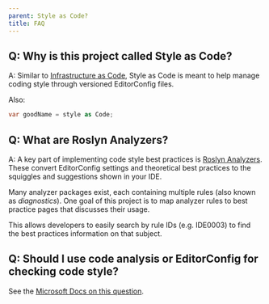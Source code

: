 ```yaml
---
parent: Style as Code?
title: FAQ
---
```


## Q: Why is this project called Style as Code?

A: Similar to [Infrastructure as Code](https://docs.microsoft.com/azure/devops/learn/what-is-infrastructure-as-code), Style as Code is meant to help manage coding style through versioned EditorConfig files.

Also:

```cs
var goodName = style as Code;
```

## Q: What are Roslyn Analyzers?

A: A key part of implementing code style best practices is [Roslyn Analyzers](https://docs.microsoft.com/visualstudio/code-quality/roslyn-analyzers-overview). These convert EditorConfig settings and theoretical best practices to the squiggles and suggestions shown in your IDE.

Many analyzer packages exist, each containing multiple rules (also known as *diagnostics*). One goal of this project is to map analyzer rules to best practice pages that discusses their usage.

This allows developers to easily search by rule IDs (e.g. IDE0003) to find the best practices information on that subject.

## Q: Should I use code analysis or EditorConfig for checking code style?

See the [Microsoft Docs on this question](https://docs.microsoft.com/visualstudio/code-quality/analyzers-faq?#code-analysis-versus-editorconfig).
